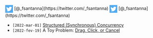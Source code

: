 <img src="twitter.png" valign="middle">
[@_fsantanna](https://twitter.com/_fsantanna)

<img src="twitter.png" style="vertical-align:middle">
[@_fsantanna](https://twitter.com/_fsantanna)

- `[2022-mar-01]` [Structured (Synchronous) Concurrency](structured-concurrency.md)
- `[2022-fev-19]` A Toy Problem: [Drag, Click, or Cancel](click-drag-cancel.md)
